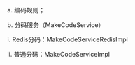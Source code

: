 a. 编码规则；

b. 分码服务（MakeCodeService）

  i. Redis分码：MakeCodeServiceRedisImpl







  ii. 普通分码：MakeCodeServiceImpl



